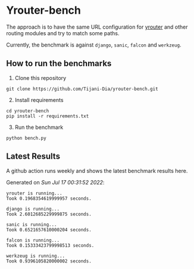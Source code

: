 # Yrouter-bench

The approach is to have the same URL configuration for [yrouter](https://github.com/Tijani-Dia/yrouter) and other routing modules and try to match some paths.

Currently, the benchmark is against `django`, `sanic`, `falcon` and `werkzeug`.

## How to run the benchmarks

1. Clone this repository

```shell
git clone https://github.com/Tijani-Dia/yrouter-bench.git
```

2. Install requirements

```shell
cd yrouter-bench
pip install -r requirements.txt
```

3. Run the benchmark

```shell
python bench.py
```

## Latest Results

A github action runs weekly and shows the latest benchmark results here.

Generated on *Sun Jul 17 00:31:52 2022*:

```shell
yrouter is running...
Took 0.1968354619999957 seconds.

django is running...
Took 2.6012685229999875 seconds.

sanic is running...
Took 0.6521657610000204 seconds.

falcon is running...
Took 0.15333423799998513 seconds.

werkzeug is running...
Took 0.9396105820000002 seconds.

```